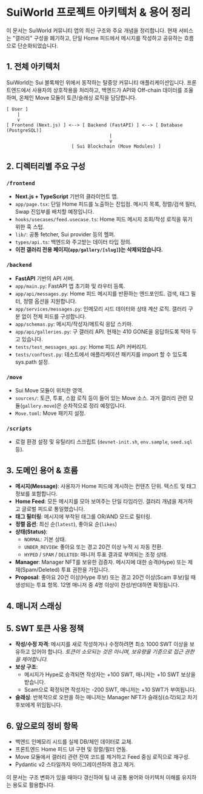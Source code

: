 # SuiWorld 프로젝트 아키텍처 & 용어 정리

이 문서는 SuiWorld 커뮤니티 앱의 최신 구조와 주요 개념을 정리합니다. 현재 서비스는 "갤러리" 구성을 폐기하고, 단일 Home 피드에서 메시지를 작성하고 공유하는 흐름으로 단순화되었습니다.

## 1. 전체 아키텍처

SuiWorld는 Sui 블록체인 위에서 동작하는 탈중앙 커뮤니티 애플리케이션입니다. 프론트엔드에서 사용자의 상호작용을 처리하고, 백엔드가 API와 Off-chain 데이터를 조율하며, 온체인 Move 모듈이 토큰/슬래싱 로직을 담당합니다.

```
[ User ]
    |
    v
[ Frontend (Next.js) ] <--> [ Backend (FastAPI) ] <--> [ Database (PostgreSQL)]
                                      |
                                      v
                        [ Sui Blockchain (Move Modules) ]
```

## 2. 디렉터리별 주요 구성

### `/frontend`
- **Next.js + TypeScript** 기반의 클라이언트 앱.
- `app/page.tsx`: 단일 Home 피드를 노출하는 진입점. 메시지 목록, 정렬/검색 필터, Swap 진입부를 배치할 예정입니다.
- `hooks/usecases/feed.usecase.ts`: Home 피드 메시지 조회/작성 로직을 묶기 위한 훅 스텁.
- `lib/`: 공통 fetcher, Sui provider 등의 헬퍼.
- `types/api.ts`: 백엔드와 주고받는 데이터 타입 정의.
- **이전 갤러리 전용 페이지(`app/gallery/[slug]`)는 삭제되었습니다.**

### `/backend`
- **FastAPI** 기반의 API 서버.
- `app/main.py`: FastAPI 앱 초기화 및 라우터 등록.
- `app/api/messages.py`: Home 피드 메시지를 반환하는 엔드포인트. 검색, 태그 필터, 정렬 옵션을 지원합니다.
- `app/services/messages.py`: 인메모리 시드 데이터와 상태 계산 로직. 갤러리 구분 없이 전체 피드를 구성합니다.
- `app/schemas.py`: 메시지/작성자/메트릭 응답 스키마.
- `app/api/galleries.py`: 구 갤러리 API. 현재는 410 GONE을 응답하도록 막아 두고 있습니다.
- `tests/test_messages_api.py`: Home 피드 API 커버리지.
- `tests/conftest.py`: 테스트에서 애플리케이션 패키지를 import 할 수 있도록 sys.path 설정.

### `/move`
- Sui Move 모듈이 위치한 영역.
- `sources/`: 토큰, 투표, 스왑 로직 등이 들어 있는 Move 소스. 과거 갤러리 관련 모듈(`gallery.move`)은 순차적으로 정리 예정입니다.
- `Move.toml`: Move 패키지 설정.

### `/scripts`
- 로컬 환경 설정 및 유틸리티 스크립트 (`devnet-init.sh`, `env.sample`, `seed.sql` 등).

## 3. 도메인 용어 & 흐름

- **메시지(Message)**: 사용자가 Home 피드에 게시하는 컨텐츠 단위. 텍스트 및 태그 정보를 포함합니다.
- **Home Feed**: 모든 메시지를 모아 보여주는 단일 타임라인. 갤러리 개념을 제거하고 글로벌 피드로 통일했습니다.
- **태그 필터링**: 메시지에 부착된 태그를 OR/AND 모드로 필터링.
- **정렬 옵션**: 최신 순(`latest`), 좋아요 순(`likes`)
- **상태(Status)**:
  - `NORMAL`: 기본 상태.
  - `UNDER_REVIEW`: 좋아요 또는 경고 20건 이상 누적 시 자동 전환.
  - `HYPED` / `SPAM` / `DELETED`: 매니저 투표 결과로 부여되는 조정 상태.
- **Manager**: Manager NFT를 보유한 검증자. 메시지에 대한 승격(Hype) 또는 제재(Spam/Deleted) 투표 권한을 가집니다.
- **Proposal**: 좋아요 20건 이상(Hype 후보) 또는 경고 20건 이상(Scam 후보)일 때 생성되는 투표 항목. 12명 매니저 중 4명 이상이 찬성/반대하면 확정됩니다.

## 4. 매니저 스래싱



## 5. SWT 토큰 사용 정책

- **작성/수정 자격**: 메시지를 새로 작성하거나 수정하려면 최소 1000 SWT 이상을 보유하고 있어야 합니다. *토큰이 소모되는 것은 아니며, 보유량을 기준으로 접근 권한을 제어합니다.*
- **보상 구조**:
  - 메시지가 Hype로 승격되면 작성자는 +100 SWT, 매니저는 +10 SWT 보상을 받습니다.
  - Scam으로 확정되면 작성자는 -200 SWT, 매니저는 +10 SWT가 부여됩니다.
- **슬래싱**: 반복적으로 오판을 하는 매니저는 Manager NFT가 슬래싱(소각)되고 차기 후보에게 위임됩니다.

## 6. 앞으로의 정비 항목

- 백엔드 인메모리 시드를 실제 DB/체인 데이터로 교체.
- 프론트엔드 Home 피드 UI 구현 및 정렬/필터 연동.
- Move 모듈에서 갤러리 관련 잔여 코드를 제거하고 Feed 중심 로직으로 재구성.
- Pydantic v2 스타일까지 마이그레이션하여 경고 제거.

이 문서는 구조 변화가 있을 때마다 갱신하여 팀 내 공통 용어와 아키텍처 이해를 유지하는 용도로 활용합니다.

